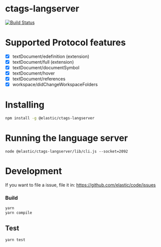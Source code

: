 # ctags-langserver

[![Build Status](https://travis-ci.org/elastic/ctags-langserver.svg?branch=master)](https://travis-ci.org/elastic/ctags-langserver)

# Supported Protocol features

- [x] textDocument/edefinition (extension)
- [x] textDocument/full (extension)
- [x] textDocument/documentSymbol
- [x] textDocument/hover
- [x] textDocument/references
- [x] workspace/didChangeWorkspaceFolders

# Installing

```sh
npm install -g @elastic/ctags-langserver
```

# Running the language server

```
node @elastic/ctags-langserver/lib/cli.js --socket=2092
```


# Development
If you want to file a issue, file it in: https://github.com/elastic/code/issues

### Build

```sh
yarn
yarn compile
```

## Test

```sh
yarn test
```
